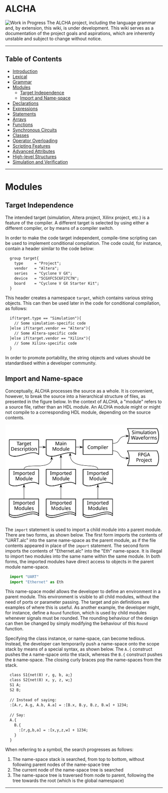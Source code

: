 # ALCHA

<img src="https://openclipart.org/download/3850/dchandlr-dchandlr-work.svg" height="70" alt="Work in Progress"/>
The ALCHA project, including the language grammar and, by extension, this
wiki, is under development.  This wiki serves as a documentation of the
project goals and aspirations, which are inherently unstable and subject to
change without notice.

--------------------------------------------------------------------------------

## Table of Contents

- [Introduction](Introduction.md)
- [Lexical](Lexical.md)
- [Grammar](Grammar.md)
- [Modules](Modules.md#modules)
  - [Target Independence](#target-independence)
  - [Import and Name-space](#import-and-name-space)
- [Declarations](Declarations.md)
- [Expressions](Expressions.md)
- [Statements](Statements.md)
- [Arrays](Arrays.md)
- [Functions](Functions.md)
- [Synchronous Circuits](SynchronousCircuits.md)
- [Classes](Classes.md)
- [Operator Overloading](OperatorOverloading.md)
- [Scripting Features](Scripting.md)
- [Advanced Attributes](AdvancedAttributes.md)
- [High-level Structures](HighLevelStructures.md)
- [Simulation and Verification](Simulation.md)

--------------------------------------------------------------------------------

# Modules

## Target Independence

The intended target (simulation, Altera project, Xilinx project, etc.) is a feature of the compiler.  A different target is selected by using either a different compiler, or by means of a compiler switch.

In order to make the code target independent, compile-time scripting can be used to implement conditional compilation.  The code could, for instance, contain a header similar to the code below:

```alcha
  group target{
    type     = "Project";
    vendor   = "Altera";
    series   = "Cyclone V GX";
    device   = "5CGXFC5C6F27C7N";
    board    = "Cyclone V GX Starter Kit";
  }
```

This header creates a namespace `target`, which contains various string objects.  This can then be used later in the code for conditional compilation, as follows:

```alcha
  if(target.type == "Simulation"){
    // Some simulation-specific code
  }else if(target.vendor == "Altera"){
    // Some Altera-specific code
  }else if(target.vendor == "Xilinx"){
    // Some Xilinx-specific code
  }
```

In order to promote portability, the string objects and values should be standardised within a developer community.

## Import and Name-space

Conceptually, ALCHA processes the source as a whole. It is convenient, however, to break the source into a hierarchical structure of files, as presented in the figure below.  In the context of ALCHA, a "module" refers to a source file, rather than an HDL module. An ALCHA module might or might not compile to a corresponding HDL module, depending on the source contents.

![Programming Model](../Figures/ProgrammingModel.svg)

The `import` statement is used to import a child module into a parent module. There are two forms, as shown below.  The first form imports the contents of "UART.alc" into the same name-space as the parent module, as if the file contents appeared in place of the `import` statement.  The second form imports the contents of "Ethernet.alc" into the "Eth" name-space.  It is illegal to import two modules into the same name within the same module.  In both forms, the imported modules have direct access to objects in the parent module name-space.

```python
  import "UART"
  import "Ethernet" as Eth
```

This name-space model allows the developer to define an environment in a parent module. This environment is visible to all child modules, without the need of ports or parameter passing. The target and pin definitions are examples of where this is useful.  As another example, the developer might, for instance, define a `Round` function, which is used by child modules whenever signals must be rounded. The rounding behaviour of the design can then be changed by simply modifying the behaviour of this `Round` function.

Specifying the class instance, or name-space, can become tedious.  Instead, the developer can temporarily push a name-space onto the scope stack by means of a special syntax, as shown below. The `A.{` construct pushes the `A` name-space onto the stack, whereas the `B.{` construct pushes the `B` name-space. The closing curly braces pop the name-spaces from the stack.

```alcha
  class S1{net(8) r, g, b, a;}
  class S2{net(8) x, y, z, w;}
  S1 A;
  S2 B;

  // Instead of saying:
  :[A.r, A.g, A.b, A.a] = :[B.x, B.y, B.z, B.w] + 1234;

  // Say:
  A.{
    B.{
      :[r,g,b,a] = :[x,y,z,w] + 1234;
    }
  }
```

When referring to a symbol, the search progresses as follows:

1. The name-space stack is searched, from top to bottom, without following parent nodes of the name-space tree
1. The current node of the name-space tree is searched
1. The name-space tree is traversed from node to parent, following the tree towards the root (which is the global namespace)

--------------------------------------------------------------------------------

